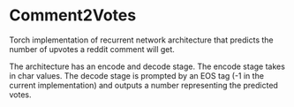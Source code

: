 # Comment2Votes

Torch implementation of recurrent network architecture that predicts the number of upvotes a reddit comment will get.

The architecture has an encode and decode stage. The encode stage takes in char values. The decode stage is prompted by an EOS tag (-1 in the current implementation) and outputs a number representing the predicted votes. 
